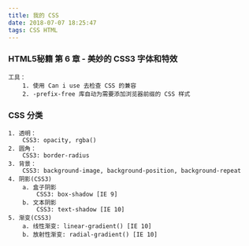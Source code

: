 ```yaml
---
title: 我的 CSS
date: 2018-07-07 18:25:47
tags: CSS HTML
---
```


### HTML5秘籍 第 6 章 - 美妙的 CSS3 字体和特效

    工具：
        1. 使用 Can i use 去检查 CSS 的兼容
        2. -prefix-free 库自动为需要添加浏览器前缀的 CSS 样式

### CSS 分类
    1. 透明：
        CSS3: opacity, rgba()
    2. 圆角：
        CSS3: border-radius
    3. 背景：
        CSS3: background-image, background-position, background-repeat
    4. 阴影(CSS3)
        a. 盒子阴影
            CSS3: box-shadow [IE 9]
        b. 文本阴影
            CSS3: text-shadow [IE 10]
    5. 渐变(CSS3)
        a. 线性渐变: linear-gradient() [IE 10]
        b. 放射性渐变: radial-gradient() [IE 10]
